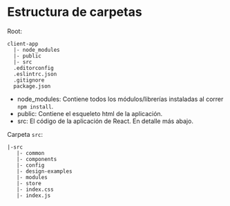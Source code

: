 # Estructura de carpetas

Root:

    client-app
      |- node_modules
      |- public
      |- src
      .editorconfig
      .eslintrc.json
      .gitignore
      package.json

- node_modules: Contiene todos los módulos/librerías instaladas al correr `npm install`.
- public: Contiene el esqueleto html de la aplicación.
- src: El código de la aplicación de React. En detalle más abajo.

Carpeta `src`:

    |-src
       |- common
       |- components
       |- config
       |- design-examples
       |- modules
       |- store
       |- index.css
       |- index.js
